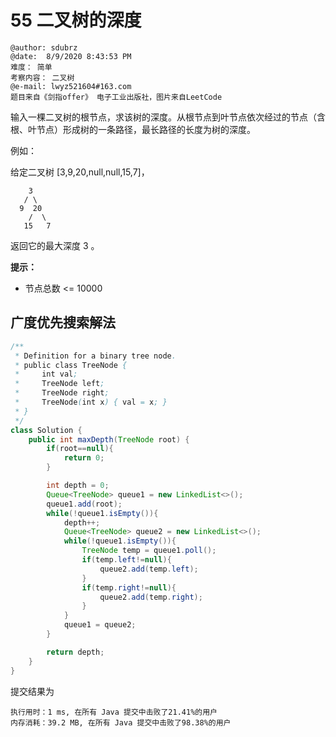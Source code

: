 # 55 二叉树的深度

```
@author: sdubrz
@date:  8/9/2020 8:43:53 PM  
难度： 简单
考察内容： 二叉树
@e-mail: lwyz521604#163.com
题目来自《剑指offer》 电子工业出版社，图片来自LeetCode
```

输入一棵二叉树的根节点，求该树的深度。从根节点到叶节点依次经过的节点（含根、叶节点）形成树的一条路径，最长路径的长度为树的深度。

例如：

给定二叉树 [3,9,20,null,null,15,7]，
```
    3
   / \
  9  20
    /  \
   15   7
```
返回它的最大深度 3 。

**提示：**

+ 节点总数 <= 10000

## 广度优先搜索解法

```java
/**
 * Definition for a binary tree node.
 * public class TreeNode {
 *     int val;
 *     TreeNode left;
 *     TreeNode right;
 *     TreeNode(int x) { val = x; }
 * }
 */
class Solution {
    public int maxDepth(TreeNode root) {
        if(root==null){
            return 0;
        }

        int depth = 0;
        Queue<TreeNode> queue1 = new LinkedList<>();
        queue1.add(root);
        while(!queue1.isEmpty()){
            depth++;
            Queue<TreeNode> queue2 = new LinkedList<>();
            while(!queue1.isEmpty()){
                TreeNode temp = queue1.poll();
                if(temp.left!=null){
                    queue2.add(temp.left);
                }
                if(temp.right!=null){
                    queue2.add(temp.right);
                }
            }
            queue1 = queue2;
        }

        return depth;
    }
}
```

提交结果为

```
执行用时：1 ms, 在所有 Java 提交中击败了21.41%的用户
内存消耗：39.2 MB, 在所有 Java 提交中击败了98.38%的用户
```